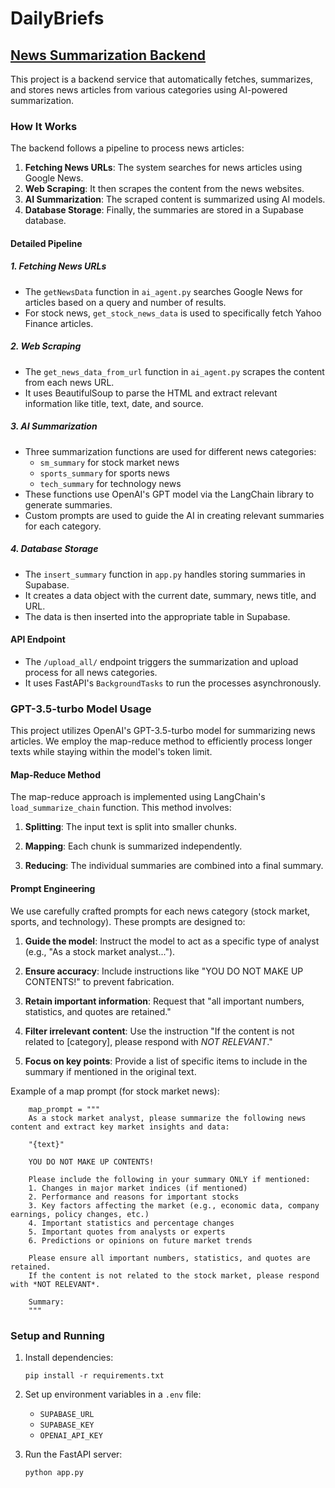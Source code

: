 # DailyBriefs


## [News Summarization Backend](https://github.com/andrewangbl/backend-hackathon)

This project is a backend service that automatically fetches, summarizes, and stores news articles from various categories using AI-powered summarization.

### How It Works

The backend follows a pipeline to process news articles:

1. **Fetching News URLs**: The system searches for news articles using Google News.
2. **Web Scraping**: It then scrapes the content from the news websites.
3. **AI Summarization**: The scraped content is summarized using AI models.
4. **Database Storage**: Finally, the summaries are stored in a Supabase database.

#### Detailed Pipeline

##### 1. Fetching News URLs

- The `getNewsData` function in `ai_agent.py` searches Google News for articles based on a query and number of results.
- For stock news, `get_stock_news_data` is used to specifically fetch Yahoo Finance articles.

##### 2. Web Scraping

- The `get_news_data_from_url` function in `ai_agent.py` scrapes the content from each news URL.
- It uses BeautifulSoup to parse the HTML and extract relevant information like title, text, date, and source.

##### 3. AI Summarization

- Three summarization functions are used for different news categories:
  - `sm_summary` for stock market news
  - `sports_summary` for sports news
  - `tech_summary` for technology news
- These functions use OpenAI's GPT model via the LangChain library to generate summaries.
- Custom prompts are used to guide the AI in creating relevant summaries for each category.

##### 4. Database Storage

- The `insert_summary` function in `app.py` handles storing summaries in Supabase.
- It creates a data object with the current date, summary, news title, and URL.
- The data is then inserted into the appropriate table in Supabase.

#### API Endpoint

- The `/upload_all/` endpoint triggers the summarization and upload process for all news categories.
- It uses FastAPI's `BackgroundTasks` to run the processes asynchronously.

### GPT-3.5-turbo Model Usage
This project utilizes OpenAI's GPT-3.5-turbo model for summarizing news articles. We employ the map-reduce method to efficiently process longer texts while staying within the model's token limit.

#### Map-Reduce Method

The map-reduce approach is implemented using LangChain's `load_summarize_chain` function. This method involves:

1. **Splitting**: The input text is split into smaller chunks.

2. **Mapping**: Each chunk is summarized independently.

3. **Reducing**: The individual summaries are combined into a final summary.

#### Prompt Engineering

We use carefully crafted prompts for each news category (stock market, sports, and technology). These prompts are designed to:


1. **Guide the model**: Instruct the model to act as a specific type of analyst (e.g., "As a stock market analyst...").

2. **Ensure accuracy**: Include instructions like "YOU DO NOT MAKE UP CONTENTS!" to prevent fabrication.

3. **Retain important information**: Request that "all important numbers, statistics, and quotes are retained."

4. **Filter irrelevant content**: Use the instruction "If the content is not related to [category], please respond with *NOT RELEVANT*."

5. **Focus on key points**: Provide a list of specific items to include in the summary if mentioned in the original text.


Example of a map prompt (for stock market news):
```
    map_prompt = """
    As a stock market analyst, please summarize the following news content and extract key market insights and data:

    "{text}"

    YOU DO NOT MAKE UP CONTENTS!

    Please include the following in your summary ONLY if mentioned:
    1. Changes in major market indices (if mentioned)
    2. Performance and reasons for important stocks
    3. Key factors affecting the market (e.g., economic data, company earnings, policy changes, etc.)
    4. Important statistics and percentage changes
    5. Important quotes from analysts or experts
    6. Predictions or opinions on future market trends

    Please ensure all important numbers, statistics, and quotes are retained.
    If the content is not related to the stock market, please respond with *NOT RELEVANT*.

    Summary:
    """
```

### Setup and Running

1. Install dependencies:
   ```
   pip install -r requirements.txt
   ```

2. Set up environment variables in a `.env` file:
   - `SUPABASE_URL`
   - `SUPABASE_KEY`
   - `OPENAI_API_KEY`

3. Run the FastAPI server:
   ```
   python app.py
   ```
